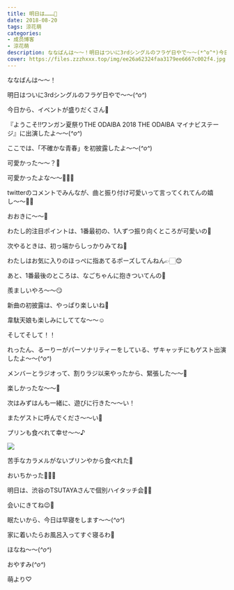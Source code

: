 ```yaml
---
title: 明日は………🍬
date: 2018-08-20
tags: 涼花萌
categories: 
- 成员博客
- 涼花萌
description: ななばんは〜〜！明日はついに3rdシングルのフラゲ日やで〜〜(*^o^*)今日から、イベントが盛りだくさん💓『ようこそ!!ワンガン夏祭りTHE ODAIBA 2018 THE O...
cover: https://files.zzzhxxx.top/img/ee26a62324faa3179ee6667c002f4.jpg 
---
```






ななばんは〜〜！



明日はついに3rdシングルのフラゲ日やで〜〜(*^o^*)







今日から、イベントが盛りだくさん💓









『ようこそ!!ワンガン夏祭りTHE ODAIBA 2018 THE ODAIBA マイナビステージ』に出演したよ〜〜(*^o^*)






ここでは、「不確かな青春」を初披露したよ〜〜(*^o^*)





可愛かった〜〜？💓


可愛かったよな〜〜💓💓💓







twitterのコメントでみんなが、曲と振り付け可愛いって言ってくれてんの嬉し〜〜🙈💓



おおきに〜〜💓







わたし的注目ポイントは、1番最初の、1人ずつ振り向くところが可愛いの💓




次やるときは、初っ端からしっかりみてね💓





わたしはお気に入りのほっぺに指あてるポーズしてんねん👉🏻😊







あと、1番最後のところは、なごちゃんに抱きついてんの💓



羨ましいやろ〜〜😏






新曲の初披露は、やっぱり楽しいね💓




韋駄天娘も楽しみにしててな〜〜☺️












そしてそして！！



れったん、るーりーがパーソナリティーをしている、ザキャッチにもゲスト出演したよ〜〜(*^o^*)






メンバーとラジオって、割りラジ以来やったから、緊張した〜〜🙈





楽しかったな〜〜💓





次はみずはんも一緒に、遊びに行きた〜〜い！




またゲストに呼んでくださ〜〜い💓





プリンも食べれて幸せ〜〜♪


![](https://files.zzzhxxx.top/img/ee26a62324faa3179ee6667c002f4.jpg)




苦手なカラメルがないプリンやから食べれた💓



おいちかった💓💓💓












明日は、渋谷のTSUTAYAさんで個別ハイタッチ会🙌🏻



会いにきてね😉💓





眠たいから、今日は早寝をします〜〜(*^o^*)



家に着いたらお風呂入ってすぐ寝るわ🍬








ほなね〜〜(*^o^*)



おやすみ(*^o^*)





萌より♡



